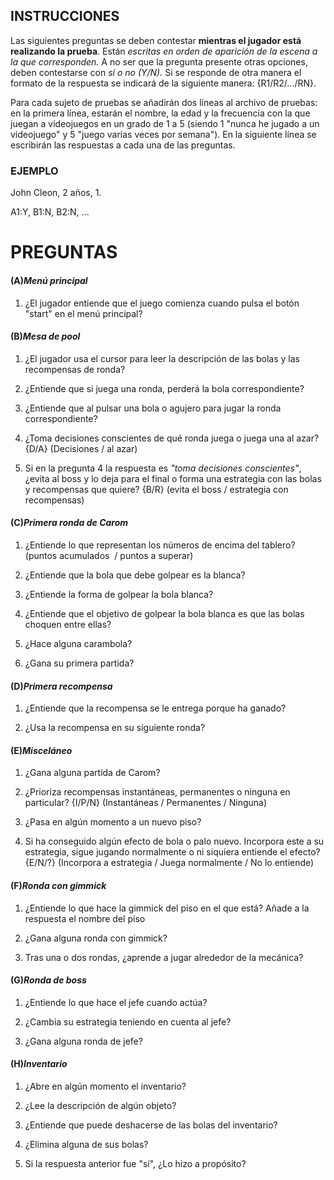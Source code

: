 ## INSTRUCCIONES

Las siguientes preguntas se deben contestar **mientras el jugador está realizando la prueba**. Están *escritas en orden de aparición de la escena a la que corresponden.* A no ser que la pregunta presente otras opciones, deben contestarse con *sí o no (Y/N).* Si se responde de otra manera el formato de la respuesta se indicará de la siguiente manera: {R1/R2/.../RN}.

Para cada sujeto de pruebas se añadirán dos líneas al archivo de pruebas: en la primera línea, estarán el nombre, la edad y la frecuencia con la que juegan a videojuegos en un grado de 1 a 5 (siendo 1 "nunca he jugado a un videojuego" y 5 "juego varias veces por semana"). En la siguiente línea se escribirán las respuestas a cada una de las preguntas.

### EJEMPLO

John Cleon, 2 años, 1.

A1:Y, B1:N, B2:N, ...

# **PREGUNTAS**

#### (A)***Menú principal***

1. ¿El jugador entiende que el juego comienza cuando pulsa el botón "start" en el menú principal?
#### (B)***Mesa de pool***

1. ¿El jugador usa el cursor para leer la descripción de las bolas y las recompensas de ronda?

2. ¿Entiende que si juega una ronda, perderá la bola correspondiente?

3. ¿Entiende que al pulsar una bola o agujero para jugar la ronda correspondiente?

4. ¿Toma decisiones conscientes de qué ronda juega o juega una al azar? {D/A} (Decisiones / al azar)

5. Si en la pregunta 4 la respuesta es *"toma decisiones conscientes"*,¿evita al boss y lo deja para el final o forma una estrategia con las bolas y recompensas que quiere? {B/R} (evita el boss / estrategia con recompensas)

#### (C)***Primera ronda de Carom***

1. ¿Entiende lo que representan los números de encima del tablero? (puntos acumulados  / puntos a superar)

2. ¿Entiende que la bola que debe golpear es la blanca?

3. ¿Entiende la forma de golpear la bola blanca?

4. ¿Entiende que el objetivo de golpear la bola blanca es que las bolas choquen entre ellas?

5. ¿Hace alguna carambola?

6. ¿Gana su primera partida?

#### (D)***Primera recompensa***

1. ¿Entiende que la recompensa se le entrega porque ha ganado?

2. ¿Usa la recompensa en su siguiente ronda?

#### (E)***Misceláneo***

1. ¿Gana alguna partida de Carom?

2. ¿Prioriza recompensas instantáneas, permanentes o ninguna en particular? {I/P/N} (Instantáneas / Permanentes / Ninguna)

3. ¿Pasa en algún momento a un nuevo piso?

4. Si ha conseguido algún efecto de bola o palo nuevo. Incorpora este a su estrategia, sigue jugando normalmente o ni siquiera entiende el efecto? {E/N/?} (Incorpora a estrategia / Juega normalmente / No lo entiende)

#### (F)***Ronda con gimmick***

1. ¿Entiende lo que hace la gimmick del piso en el que está? Añade a la respuesta el nombre del piso

2. ¿Gana alguna ronda con gimmick?

3. Tras una o dos rondas, ¿aprende a jugar alrededor de la mecánica?

#### (G)***Ronda de boss***

1. ¿Entiende lo que hace el jefe cuando actúa?

2. ¿Cambia su estrategia teniendo en cuenta al jefe?

3. ¿Gana alguna ronda de jefe?

#### (H)***Inventario***

1. ¿Abre en algún momento el inventario?

2. ¿Lee la descripción de algún objeto?

3. ¿Entiende que puede deshacerse de las bolas del inventario?

4. ¿Elimina alguna de sus bolas?

5. Si la respuesta anterior fue "sí", ¿Lo hizo a propósito?